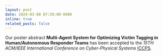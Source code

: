 ```yaml
---
layout: post
date: 2024-03-08 07:59:00-0400
inline: true
related_posts: false
---
```


Our poster abstract **Multi-Agent System for Optimizing Victim Tagging in Human/Autonomous Responder Teams** has been accepted to the _15TH ACM/IEEE International Conference on Cyber-Physical Systems_ [ICCPS](https://iccps.acm.org/2024/).